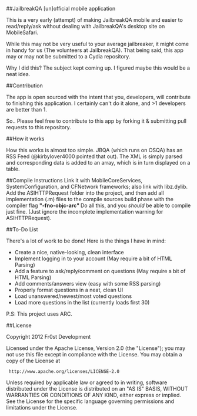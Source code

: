 ##JailbreakQA [un]official mobile application

This is a very early (attempt) of making JailbreakQA mobile and easier to read/reply/ask without dealing with JailbreakQA's desktop site on MobileSafari.

While this may not be very useful to your average jailbreaker, it might come in handy for us (The volunteers at JailbreakQA). That being said, this app may or may not be submitted to a Cydia repository. 

Why I did this? The subject kept coming up. I figured maybe this would be a neat idea. 

##Contribution

The app is open sourced with the intent that you, developers, will contribute to finishing this application. I certainly can't do it alone, and >1 developers are better than 1. 

So.. Please feel free to contribute to this app by forking it & submitting pull requests to this repository. 

##How it works

How this works is almost too simple. JBQA (which runs on OSQA) has an RSS Feed (@kirbylover4000 pointed that out). The XML is simply parsed and corresponding data is added to an array, which is in turn displayed on a table.


##Compile Instructions
Link it with MobileCoreServices, SystemConfiguration, and CFNetwork frameworks; also link with libz.dylib. Add the ASIHTTPRequest folder into the project, and then add all implementation (.m) files to the compile sources build phase with the compiler flag <b> "-fno-objc-arc" </b>
Do all this, and you <i>should</i> be able to compile just fine. (Just ignore the incomplete implementation warning for ASIHTTPRequest).


##To-Do List

There's a lot of work to be done! Here is the things I have in mind:

- Create a nice, native-looking, clean interface
- Implement logging in to your account (May require a bit of HTML Parsing)
- Add a feature to ask/reply/comment on questions (May require a bit of HTML Parsing)
- Add comments/answers view (easy with some RSS parsing)
- Properly format questions in a neat, clean UI
- Load unanswered/newest/most voted questions
- Load more questions in the list (currently loads first 30)

P.S: This project uses ARC.

##License 

Copyright 2012 Fr0st Development

   Licensed under the Apache License, Version 2.0 (the "License");
   you may not use this file except in compliance with the License.
   You may obtain a copy of the License at

     http://www.apache.org/licenses/LICENSE-2.0

   Unless required by applicable law or agreed to in writing, software
   distributed under the License is distributed on an "AS IS" BASIS,
   WITHOUT WARRANTIES OR CONDITIONS OF ANY KIND, either express or implied.
   See the License for the specific language governing permissions and
   limitations under the License. 